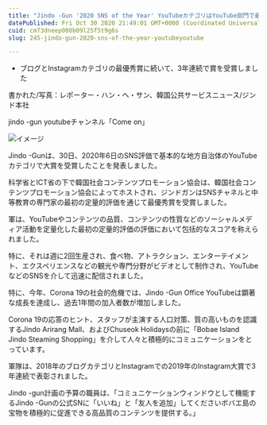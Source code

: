 ```yaml
---
title: "Jindo -Gun '2020 SNS of the Year' YouTubeカテゴリはYouTube部門で最高の賞を受賞しました"
datePublished: Fri Oct 30 2020 21:49:01 GMT+0000 (Coordinated Universal Time)
cuid: cm73dneep000b09l25f5t9g6s
slug: 245-jindo-gun-2020-sns-of-the-year-youtubeyoutube

---
```



- ブログとInstagramカテゴリの最優秀賞に続いて、3年連続で賞を受賞しました

書かれた/写真：レポーター・ハン・ヘ・サン、韓国公共サービスニュース/ジンド本社

jindo -gun youtubeチャンネル「Come on」

![イメージ](https://cdn.hashnode.com/res/hashnode/image/upload/v1739453409732/571ef441-ba4c-43c6-84ce-183ee0b7bae4.jpeg)

Jindo -Gunは、30日、2020年6日のSNS評価で基本的な地方自治体のYouTubeカテゴリで大賞を受賞したことを発表しました。

科学省とICT省の下で韓国社会コンテンツプロモーション協会は、韓国社会コンテンツプロモーション協会によってホストされ、ジンドガンはSNSチャネルと中等教育の専門家の最初の定量的評価を通じて最優秀賞を受賞しました。

軍は、YouTubeやコンテンツの品質、コンテンツの性質などのソーシャルメディア活動を定量化した最初の定量的評価の評価において包括的なスコアを称えられました。

特に、それは週に2回生産され、食べ物、アトラクション、エンターテイメント、エクスペリエンスなどの観光や専門分野がビデオとして制作され、YouTubeなどのSNSを介して迅速に配信されました。

特に、今年、Corona 19の社会的危機では、Jindo -Gun Office YouTubeは顕著な成長を達成し、過去1年間の加入者数が増加しました。

Corona 19の応答のヒント、スタッフが主演する人口対策、質の高いものを認識するJindo Arirang Mall、およびChuseok Holidaysの前に「Bobae Island Jindo Steaming Shopping」を介して人々と積極的にコミュニケーションをとっています。

軍隊は、2018年のブログカテゴリとInstagramでの2019年のInstagram大賞で3年連続で表彰されました。

Jindo -gun計画の予算の職員は、「コミュニケーションウィンドウとして機能するJindo -Gunの公式SNに「いいね」と「友人を追加」してくださいボバエ島の宝物を積極的に促進できる高品質のコンテンツを提供する。」